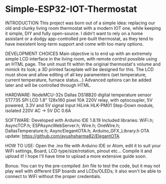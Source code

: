 # Simple-ESP32-IOT-Thermostat
INTRODUCTION
This project was born out of a simple idea: replacing our old and clunky living room thermostat with a modern IOT one, while keeping it simple, DIY and fully open-source. I didn't want to rely on a home assistant or a dodgy app-controlled pre-built thermostat, as they tend to have inexistent long-term support and come with too many options.

DEVELOPMENT CHOICES
Main objective is to end up with an extremely simple LCD interface in the living room, with remote control possible using an HTML page.
The unit must fit within the original thermostat's volume and mimick its look; a 3D printed faceplate will be designed for this.
The LCD must show and allow editing of all key paramenters (set temperature, current temperature, furnace status...)
Advanced options can be added later and will be controlled through HTML.

HARDWARE:
NodeMCU-32s
Dallas DS18B20 digital temperature sensor
ST7735 SPI LCD 1.8" 128x160 pixel
10A 220V relay, with optocoupler, 5V powered, 3.3V and 5V signal input
HiLink HLK-PM01 Step-Down module, isolated 220V AC -> 5V DC 0.6A

SOFTWARE:
Developed with Arduino IDE 1.8.19
Included libraries: WiFi.h; AsyncTCP.h; ESPAsyncWebServer.h; Wire.h; OneWire.h; DallasTemperature.h; AsyncElegantOTA.h; Arduino_GFX_Library.h
OTA update: https://github.com/ayushsharma82/ElegantOTA

HOW TO USE:
Open the .ino file with Arduino IDE or Atom, edit it to suit your WiFi settings, Board, LCD type/size/rotation, pinout etc... Compile it and upload it!
I hope I'll have time to upload a more extensive guide soon.

Bonus: You can try the pre-compiled .bin file to test the code, but it may not play well with different ESP boards and LCDs/OLEDs; it also won't be able to connect to WiFi without the proper credentials.
